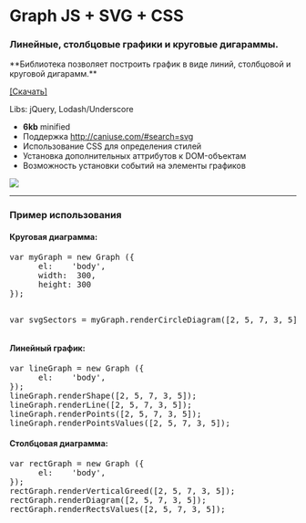 <h1>Graph JS + SVG + CSS</h1> 
<h3>Линейные, столбцовые графики и круговые дигараммы.</h3>
**Библиотека позволяет построить график в виде линий, столбцовой и круговой дигарамм.**

<a href="https://github.com/el-fuego/Graph/blob/master/graph.zip?raw=true"> [Скачать] </a>

Libs: jQuery, Lodash/Underscore

* **6kb** minified
* Поддержка http://caniuse.com/#search=svg
* Использование CSS для определения стилей
* Установка дополнительных аттрибутов к DOM-объектам
* Возможность установки событий на элементы графиков

<img src="http://s3.uploads.ru/a2dov.png" />

<hr/>
<h3>Пример использования</h3>
<h4>Круговая диаграмма:</h4>
<pre>
var myGraph = new Graph ({
      el:    'body',
      width:  300,
      height: 300
});

var svgSectors = myGraph.renderCircleDiagram([2, 5, 7, 3, 5]);
</pre>

<h4>Линейный график:</h4>
<pre>
var lineGraph = new Graph ({
      el:    'body',
});
lineGraph.renderShape([2, 5, 7, 3, 5]);
lineGraph.renderLine([2, 5, 7, 3, 5]);
lineGraph.renderPoints([2, 5, 7, 3, 5]);
lineGraph.renderPointsValues([2, 5, 7, 3, 5]);
</pre>

<h4>Столбцовая диаграмма:</h4>
<pre>
var rectGraph = new Graph ({
      el:    'body',
});
rectGraph.renderVerticalGreed([2, 5, 7, 3, 5]);
rectGraph.renderDiagram([2, 5, 7, 3, 5]);
rectGraph.renderRectsValues([2, 5, 7, 3, 5]);
</pre>



